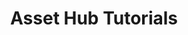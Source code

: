---
title: Asset Hub Tutorials
description: TODO
hide: 
    - feedback
template: subsection-index-page.html
---